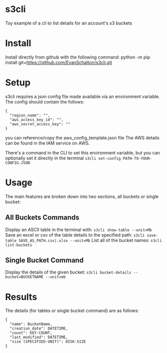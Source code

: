 # s3cli

Toy example of a cli to list details for an account's s3 buckets

# Install

Install directly from github with the following command:
python -m pip install git+https://github.com/EvanSchalton/s3cli.git

# Setup

s3cli requires a json config file made available via an environment variable.
The config should contain the follows:
```
{
  "region_name": "",
  "aws_access_key_id": "",
  "aws_secret_access_key": ""
}
```
you can reference/copy the aws_config_template.json file
The AWS details can be found in the IAM service on AWS.

There's a command in the CLI to set this environment variable, but you can optionally set it directly in the terminal
```s3cli set-config PATH-TO-YOUR-CONFIG-JSON```

# Usage

The main features are broken down into two sections, all buckets or single bucket:

## All Buckets Commands

Display an ASCII table in the terminal with: ```s3cli show-table --unit=Mb```
Save an excel or csv of the table details to the specified path: ```s3cli save-table SAVE_AS_PATH.csv|.xlsx --unit=Mb```
List all of the bucket names: ```s3cli list-buckets```

## Single Bucket Command

Display the details of the given bucket: ```s3cli bucket-details --bucket=BUCKETNAME --unit=mb```

# Results

The details (for tables or single bucket command) are as follows:
```
{
  "name": BucketName,
  "creation_date": DATETIME,
  "count": KEY-COUNT,
  "last_modified": DATETIME,
  "size (SPECIFIED-UNIT)": DISK-SIZE
}
```
